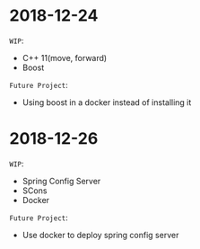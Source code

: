 #   2018-12-24

```WIP```:
*   C++ 11(move, forward)
*   Boost

```Future Project```:
*   Using boost in a docker instead of installing it

#   2018-12-26

```WIP```:
*   Spring Config Server
*   SCons
*   Docker

```Future Project```:
*   Use docker to deploy spring config server
